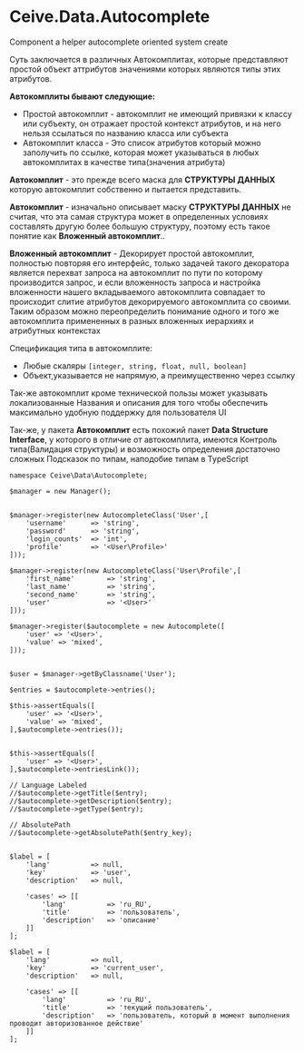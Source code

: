 Ceive.Data.Autocomplete
=======================

Component a helper autocomplete oriented system create


Суть заключается в различных Автокомплитах, которые представляют простой объект аттрибутов значениями которых являются типы этих атрибутов.

**Автокомплиты бывают следующие:**

  * Простой автокомплит - автокомплит не имеющий привязки к классу или субъекту, он отражает простой контекст атрибутов, и на него нельзя ссылаться по названию класса или субъекта
  * Автокомплит класса - Это список атрибутов который можно заполучить по ссылке, которая может указываться в любых автокомплитах в качестве типа(значения атрибута)

**Автокомплит** - это прежде всего маска для **СТРУКТУРЫ ДАННЫХ** которую автокомплит собственно и пытается представить.


**Автокомплит** - изначально описывает маску **СТРУКТУРЫ ДАННЫХ** не считая, что эта самая структура может в определенных условиях составлять другую более большую структуру, поэтому есть такое понятие как **Вложенный автокомплит**..


**Вложенный автокомплит** - Декорирует простой автокомплит, полностью повторяя его интерфейс, только задачей такого декоратора является перехват запроса на автокомплит по пути по которому производится запрос, и если вложенность запроса и настройка вложенности нашего вкладываемого автокомплита совпадает то происходит слитие атрибутов декорируемого автокомплита со своими. Таким образом можно переопределить понимание одного и того же автокомплита примененных в разных  вложенных иерархиях и атрибутных контекстах

Спецификация типа в автокомплите:

  * Любые скаляры `[integer, string, float, null, boolean]`
  * Объект,указывается не напрямую, а преимущественно через ссылку

Так-же автокомплит кроме технической пользы может указывать локализованные Названия и описания для того чтобы обеспечить максимально удобную поддержку для пользователя UI

Так-же, у пакета **Автокомплит** есть похожий пакет **Data Structure Interface**, у которого в отличие от автокомплита, имеются Контроль типа(Валидация структуры) и возможность определения достаточно сложных Подсказок по типам, наподобие типам в TypeScript


```
namespace Ceive\Data\Autocomplete;

$manager = new Manager();


$manager->register(new AutocompleteClass('User',[
    'username'      => 'string',
    'password'      => 'string',
    'login_counts'  => 'int',
    'profile'       => '<User\Profile>'
]));

$manager->register(new AutocompleteClass('User\Profile',[
    'first_name'        => 'string',
    'last_name'         => 'string',
    'second_name'       => 'string',
    'user'              => '<User>'
]));

$manager->register($autocomplete = new Autocomplete([
    'user' => '<User>',
    'value' => 'mixed',
]));


$user = $manager->getByClassname('User');

$entries = $autocomplete->entries();

$this->assertEquals([
    'user' => '<User>',
    'value' => 'mixed',
],$autocomplete->entries());


$this->assertEquals([
    'user' => '<User>',
],$autocomplete->entriesLink());

// Language Labeled
//$autocomplete->getTitle($entry);
//$autocomplete->getDescription($entry);
//$autocomplete->getType($entry);

// AbsolutePath
//$autocomplete->getAbsolutePath($entry_key);


$label = [
    'lang'          => null,
    'key'           => 'user',
    'description'   => null,

    'cases' => [[
        'lang'          => 'ru_RU',
        'title'         => 'пользователь',
        'description'   => 'описание'
    ]]
];

$label = [
    'lang'          => null,
    'key'           => 'current_user',
    'description'   => null,

    'cases' => [[
        'lang'          => 'ru_RU',
        'title'         => 'текущий пользователь',
        'description'   => 'пользователь, который в момент выполнения проводит авторизованное действие'
    ]]
];


```